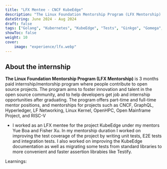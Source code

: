 ```yaml
---
title: "LFX Mentee - CNCF KubeEdge"
description: "The Linux Foundation Mentorship Program (LFX Mentorship) is 3 months paid internship/mentorship program where people contribute to open source projects. The program aims to foster innovation and talent in the open source community, and to help developers get job and internship opportunities after graduating. The program offers part-time and full-time mentor positions, and mentorships for projects such as CNCF, GraphQL, Hyperledger, LF Networking, Linux Kernel, OpenHPC, Open Mainframe Project, and RISC-V..."
dateString: June 2024 - Aug 2024
draft: false
tags: ["Golang", "Kubernetes", "KubeEdge", "Tests", "Ginkgo", "Gomega", "Testify" ]
showToc: false
weight: 10
cover:
    image: "experience/lfx.webp"
---
```


## About the internship

**The Linux Foundation Mentorship Program (LFX Mentorship)** is 3 months paid internship/mentorship program where people contribute to open source projects. The program aims to foster innovation and talent in the open source community, and to help developers get job and internship opportunities after graduating. The program offers part-time and full-time mentor positions, and mentorships for projects such as CNCF, GraphQL, Hyperledger, LF Networking, Linux Kernel, OpenHPC, Open Mainframe Project, and RISC-V

- I worked as an LFX mentee for the project KubeEdge under my mentors Yue Boa and Fisher Xu. In my mentorship duration I worked on improving the test coverage of the project by writing unit tests, E2E tests and integration tests. I also worked on improving the KubeEdge documentation as well as migrating some tests from standard libraries to more convenient and faster assertion librabies like Testify.

Learnings: 

